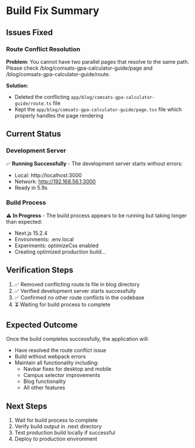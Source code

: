 # Build Fix Summary

## Issues Fixed

### Route Conflict Resolution
**Problem**: You cannot have two parallel pages that resolve to the same path. Please check /blog/comsats-gpa-calculator-guide/page and /blog/comsats-gpa-calculator-guide/route.

**Solution**: 
- Deleted the conflicting `app/blog/comsats-gpa-calculator-guide/route.ts` file
- Kept the `app/blog/comsats-gpa-calculator-guide/page.tsx` file which properly handles the page rendering

## Current Status

### Development Server
✅ **Running Successfully** - The development server starts without errors:
- Local: http://localhost:3000
- Network: http://192.168.56.1:3000
- Ready in 5.9s

### Build Process
⚠️ **In Progress** - The build process appears to be running but taking longer than expected:
- Next.js 15.2.4
- Environments: .env.local
- Experiments: optimizeCss enabled
- Creating optimized production build...

## Verification Steps

1. ✅ Removed conflicting route.ts file in blog directory
2. ✅ Verified development server starts successfully
3. ✅ Confirmed no other route conflicts in the codebase
4. ⏳ Waiting for build process to complete

## Expected Outcome

Once the build completes successfully, the application will:
- Have resolved the route conflict issue
- Build without webpack errors
- Maintain all functionality including:
  - Navbar fixes for desktop and mobile
  - Campus selector improvements
  - Blog functionality
  - All other features

## Next Steps

1. Wait for build process to complete
2. Verify build output in .next directory
3. Test production build locally if successful
4. Deploy to production environment